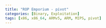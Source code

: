 ```yaml
---
title: "ROP Emporium - pivot"
categories: [Binary, Exploitation]
tags: [x86, x86_64, ARMv5, ARM, MIPS, pivot]
---
```


